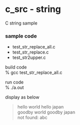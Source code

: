 c_src - string
===============

C string sample <br/>


### sample code
- test_str_replace_all.c <br/>
- test_str_replace.c <br/>
- test_str2upper.c <br/>

build code <br/>
% gcc test_str_replace_all.c <br/>

run code <br/>
% ./a.out  <br/>

display as below  <br/>
> hello world hello japan <br/>
> goodby world goodby japan <br/>
> not found: abc <br/>

